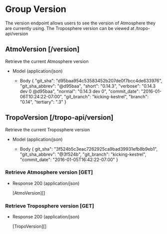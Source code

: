 # Group Version
The version endpoint allows users to see the version of Atmosphere they are currently using. The Troposphere version can be viewed at /tropo-api/version

## AtmoVersion [/version]
Retrieve the current Atmosphere version

+ Model (application/json)

    + Body
            {
               "git_sha": "d95baa954c53583452b207de0f7bcc4de633976",
                "git_sha_abbrev": "@d95baa",
                "short": "0.14.3",
                "verbose": "0.14.3 dev 0 @d95baa",
                "normal": "0.14.3 dev 0",
                "commit_date": "2016-01-06T10:24:22-07:00",
                "git_branch": "kicking-kestrel",
                "branch": "0.14",
                "tertiary": ".3" 
            }


## TropoVersion [/tropo-api/version]
Retrieve the current Troposphere version

+ Model (application/json)

    + Body
            {
                git_sha": "3f524b5c3eac7262925ca9bad39931efb8b9eb1", 
                "git_sha_abbrev": "@3f524b", 
                "git_branch": "kicking-kestrel", 
                "commit_date": "2016-01-05T16:42:22-07:00"
            }




### Retrieve Atmosphere version [GET]
+ Response 200 (application/json)

    [AtmoVersion][]

### Retrieve Troposphere version [GET]
+ Response 200 (application/json)
       
    [TropoVersion][]


